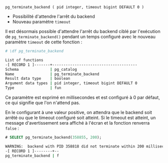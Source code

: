 <!--
Les commits sur ce sujet sont :

* https://git.postgresql.org/gitweb/?p=postgresql.git;a=commit;h=aaf043257205ec523f1ba09a3856464d17cf2281

	Thanks. +1 to remove the pg_wait_for_backend_termination function. The
	patch basically looks good to me. I'm attaching an updated patch. I
	corrected a minor typo in the commit message, took docs and code
	comment changes suggested by Justin Pryzby.

Discussion

* https://www.postgresql.org/message-id/flat/CALj2ACUBpunmyhYZw-kXCYs5NM+h6oG_7Df_Tn4mLmmUQifkqA@mail.gmail.com

-->

<div class="slide-content">

```
pg_terminate_backend ( pid integer, timeout bigint DEFAULT 0 )
```

* Possibilité d'attendre l'arrêt du backend
* Nouveau paramètre `timeout`

</div>

<div class="notes">

Il est désormais possible d'attendre l'arrêt du backend ciblé par l'exécution
de `pg_terminate_backend()` pendant un temps configuré avec le nouveau
paramètre `timeout` de cette fonction :

```sh
# \df pg_terminate_backend

List of functions
-[ RECORD 1 ]-------+--------------------------------------
Schema              | pg_catalog
Name                | pg_terminate_backend
Result data type    | boolean
Argument data types | pid integer, timeout bigint DEFAULT 0
Type                | fun
```

Ce paramètre est exprimé en millisecondes et est configuré à 0 par défaut, ce
qui signifie que l'on n'attend pas.

En le configurant à une valeur positive, on attendra que le backend soit arrêté
ou que le timeout configuré soit atteint. Si le timeout est atteint, un message
d'avertissement sera affiché à l'écran et la fonction renverra `false` :

```sql
# SELECT pg_terminate_backend(358855, 200);
```
```sh
WARNING:  backend with PID 358818 did not terminate within 200 milliseconds
-[ RECORD 1 ]--------+--
pg_terminate_backend | f
```

</div>

